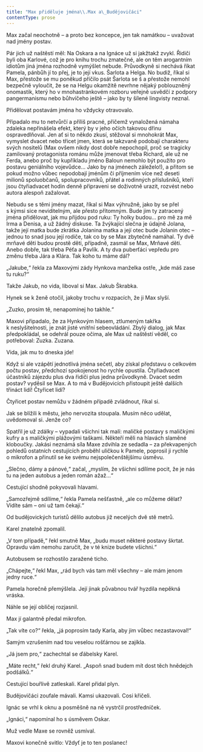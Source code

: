 ```yaml
---
title: "Max přiděluje jména\\.Max a\_Budějovičáci"
contentType: prose
---
```


Max začal neochotně – a proto bez koncepce, jen tak namátkou – uvažovat nad jmény postav.

  

Pár jich už naštěstí měl: Na Oskara a na Ignáce už si jakžtakž zvykl. Řidiči byli oba Karlové, což je pro knihu trochu zmatečné, ale on těm arogantním idiotům jiná jména rozhodně vymýšlet nebude. Průvodkyně si nechává říkat Pamela, pánbůh jí to přej, je to její vkus. Šarlota a Helga. No budiž, říkal si Max, přestože se mu poněkud příčilo psát Šarlota se š a přestože nemohl bezpečně vyloučit, že se na Helgu okamžitě nevrhne nějaký poblouzněný onomastik, který ho v mnohastránkovém rozboru veřejně usvědčí z podpory pangermanismu nebo bůhvíčeho ještě – jako by ty šílené lingvisty neznal.

Přidělovat postavám jména ho vždycky otravovalo.

Připadalo mu to netvůrčí a příliš pracné, přičemž vynaložená námaha zdaleka nepřinášela efekt, který by v jeho očích takovou dřinu ospravedlňoval. Jen ať si to někdo zkusí, stěžoval si mnohokrát Max, vymyslet dvacet nebo třicet jmen, která se takzvaně podobají charakteru svých nositelů (Max ovšem nikdy dost dobře nepochopil, proč se tragicky zamilovaný protagonista románu může jmenovat třeba Richard, ale už ne Ferda, anebo proč by kupříkladu jméno Baloun nemohlo být použito pro postavu geniálního vojevůdce… Jako by na jménech záleželo!), a přitom se pokud možno vůbec nepodobají jménům či příjmením více než deseti milionů spolu­občanů, spolupracovníků, přátel a rodinných příslušníků, kteří jsou čtyřiadvacet hodin denně připraveni se doživotně urazit, rozvést nebo autora alespoň zažalovat.

Nebudu se s těmi jmény mazat, říkal si Max výhružně, jako by se přel s kýmsi sice neviditelným, ale přesto přítomným. Bude jim ty zatracený jména přidělovat, jak mu přijdou pod ruku: Ty holky budou… pro mě za mě Irma a Denisa, a už žádný diskuse. Ta žvýkající slečna je údajně Jolana, takže její matka bude zkrátka Jolanina matka a její otec bude Jolanin otec – jednou to snad jsou její rodiče, tak co by se Max zbytečně namáhal. Ty dvě mrňavé děti budou prostě děti, případně, zasmál se Max, Mrňavé děti. Anebo dobře, tak třeba Péťa a Pavlík. A ty dva puberťáci vepředu pro změnu třeba Jára a Klára. Tak koho tu máme dál?

„Jakube,“ řekla za Maxovými zády Hynkova manželka ostře, „kde máš zase tu ruku?“

Takže Jakub, no vida, liboval si Max. Jakub Škrabka.

Hynek se k ženě otočil, jakoby trochu v rozpacích, že ji Max slyší.

„Zuzko, prosím tě, nenapomínej ho takhle.“

Maxovi připadalo, že za Hynkovým hlasem, ztlumeným takřka k neslyšitelnosti, je znát jisté vnitřní sebeovládání. Zbylý dialog, jak Max předpokládal, se odehrál pouze očima, ale Max už naštěstí věděl, co potřeboval: Zuzka. Zuzana.

Vida, jak mu to dneska jde!

Když si ale vzápětí jednotlivá jména sečetl, aby získal představu o celkovém počtu postav, předchozí spokojenost ho rychle opustila. Čtyřiadvacet účastníků zájezdu plus dva řidiči plus jedna průvodkyně. Dvacet sedm postav? vyděsil se Max. A to má v Budějovicích přistoupit ještě dalších třináct lidí! Čtyřicet lidí?

Čtyřicet postav nemůžu v žádném případě zvládnout, říkal si.

Jak se blížili k městu, jeho nervozita stoupala. Musím něco udělat, uvědomoval si. Jenže co?

Spatřil je už zdálky – vypadali všichni tak malí: maličké postavy s maličkými kufry a s maličkými plážovými taškami. Někteří měli na hlavách slaměné kloboučky. Jakási neznámá síla Maxe zdvihla ze sedadla – za překvapených pohledů ostatních cestujících proběhl uličkou k Pamele, poprosil ji rychle o mikrofon a přinutil se ke svému nejspolečenštějšímu úsměvu.

„Slečno, dámy a pánové,“ začal, „myslím, že všichni sdílíme pocit, že je nás tu na jeden autobus a jeden román ažaž…“

Cestující shodně pokyvovali hlavami.

„Samozřejmě sdílíme,“ řekla Pamela nešťastně, „ale co můžeme dělat? Vidíte sám – oni už tam čekají.“

Od budějovických turistů dělilo autobus již necelých dvě stě metrů.

Karel znatelně zpomalil.

„V tom případě,“ řekl smutně Max, „budu muset některé postavy škrtat. Opravdu vám nemohu zaručit, že v té knize budete všichni.“

Autobusem se rozhostilo zaražené ticho.

„Chápejte,“ řekl Max, „rád bych vás tam měl všechny – ale mám jenom jedny ruce.“

Pamela horečně přemýšlela. Její jinak půvabnou tvář hyzdila nepěkná vráska.

Náhle se její obličej rozjasnil.

Max jí galantně předal mikrofon.

„Tak víte co?“ řekla, „já poprosím tady Karla, aby jim vůbec nezastavoval!“

Samým vzrušením nad tou veselou rošťárnou se zajíkla.

„Já jsem pro,“ zachechtal se ďábelsky Karel.

„Máte recht,“ řekl druhý Karel. „Aspoň snad budem mít dost těch hnědejch podšálků.“

Cestující bouřlivě zatleskali. Karel přidal plyn.

Budějovičáci zoufale mávali. Kamsi ukazovali. Cosi křičeli.

Ignác se vrhl k oknu a posměšně na ně vystrčil prostředníček.

„Ignáci,“ napomínal ho s úsměvem Oskar.

Muž vedle Maxe se rovněž usmíval.

Maxovi konečně svitlo: Vždyť je to ten poslanec!
